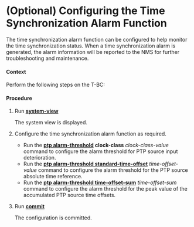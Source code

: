 (Optional) Configuring the Time Synchronization Alarm Function
==============================================================

The time synchronization alarm function can be configured to help monitor the time synchronization status. When a time synchronization alarm is generated, the alarm information will be reported to the NMS for further troubleshooting and maintenance.

#### Context

Perform the following steps on the T-BC:


#### Procedure

1. Run [**system-view**](cmdqueryname=system-view)
   
   
   
   The system view is displayed.
2. Configure the time synchronization alarm function as required.
   
   
   * Run the [**ptp alarm-threshold**](cmdqueryname=ptp+alarm-threshold) **clock-class** *clock-class-value* command to configure the alarm threshold for PTP source input deterioration.
   * Run the [**ptp alarm-threshold standard-time-offset**](cmdqueryname=ptp+alarm-threshold+standard-time-offset) *time-offset-value* command to configure the alarm threshold for the PTP source absolute time reference.
   * Run the [**ptp alarm-threshold time-offset-sum**](cmdqueryname=ptp+alarm-threshold+time-offset-sum) *time-offset-sum* command to configure the alarm threshold for the peak value of the accumulated PTP source time offsets.
3. Run [**commit**](cmdqueryname=commit)
   
   
   
   The configuration is committed.